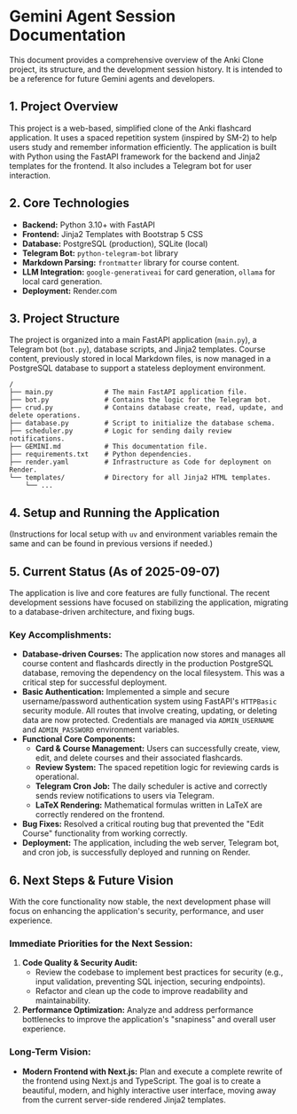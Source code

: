 # Gemini Agent Session Documentation

This document provides a comprehensive overview of the Anki Clone project, its structure, and the development session history. It is intended to be a reference for future Gemini agents and developers.

## 1. Project Overview

This project is a web-based, simplified clone of the Anki flashcard application. It uses a spaced repetition system (inspired by SM-2) to help users study and remember information efficiently. The application is built with Python using the FastAPI framework for the backend and Jinja2 templates for the frontend. It also includes a Telegram bot for user interaction.

## 2. Core Technologies

- **Backend:** Python 3.10+ with FastAPI
- **Frontend:** Jinja2 Templates with Bootstrap 5 CSS
- **Database:** PostgreSQL (production), SQLite (local)
- **Telegram Bot:** `python-telegram-bot` library
- **Markdown Parsing:** `frontmatter` library for course content.
- **LLM Integration:** `google-generativeai` for card generation, `ollama` for local card generation.
- **Deployment:** Render.com

## 3. Project Structure

The project is organized into a main FastAPI application (`main.py`), a Telegram bot (`bot.py`), database scripts, and Jinja2 templates. Course content, previously stored in local Markdown files, is now managed in a PostgreSQL database to support a stateless deployment environment.

```
/
├── main.py             # The main FastAPI application file.
├── bot.py              # Contains the logic for the Telegram bot.
├── crud.py             # Contains database create, read, update, and delete operations.
├── database.py         # Script to initialize the database schema.
├── scheduler.py        # Logic for sending daily review notifications.
├── GEMINI.md           # This documentation file.
├── requirements.txt    # Python dependencies.
├── render.yaml         # Infrastructure as Code for deployment on Render.
└── templates/          # Directory for all Jinja2 HTML templates.
    └── ...
```

## 4. Setup and Running the Application

(Instructions for local setup with `uv` and environment variables remain the same and can be found in previous versions if needed.)

## 5. Current Status (As of 2025-09-07)

The application is live and core features are fully functional. The recent development sessions have focused on stabilizing the application, migrating to a database-driven architecture, and fixing bugs.

### Key Accomplishments:
- **Database-driven Courses:** The application now stores and manages all course content and flashcards directly in the production PostgreSQL database, removing the dependency on the local filesystem. This was a critical step for successful deployment.
- **Basic Authentication:** Implemented a simple and secure username/password authentication system using FastAPI's `HTTPBasic` security module. All routes that involve creating, updating, or deleting data are now protected. Credentials are managed via `ADMIN_USERNAME` and `ADMIN_PASSWORD` environment variables.
- **Functional Core Components:**
    - **Card & Course Management:** Users can successfully create, view, edit, and delete courses and their associated flashcards.
    - **Review System:** The spaced repetition logic for reviewing cards is operational.
    - **Telegram Cron Job:** The daily scheduler is active and correctly sends review notifications to users via Telegram.
    - **LaTeX Rendering:** Mathematical formulas written in LaTeX are correctly rendered on the frontend.
- **Bug Fixes:** Resolved a critical routing bug that prevented the "Edit Course" functionality from working correctly.
- **Deployment:** The application, including the web server, Telegram bot, and cron job, is successfully deployed and running on Render.

## 6. Next Steps & Future Vision

With the core functionality now stable, the next development phase will focus on enhancing the application's security, performance, and user experience.

### Immediate Priorities for the Next Session:
1.  **Code Quality & Security Audit:**
    - Review the codebase to implement best practices for security (e.g., input validation, preventing SQL injection, securing endpoints).
    - Refactor and clean up the code to improve readability and maintainability.
2.  **Performance Optimization:** Analyze and address performance bottlenecks to improve the application's "snapiness" and overall user experience.

### Long-Term Vision:
- **Modern Frontend with Next.js:** Plan and execute a complete rewrite of the frontend using Next.js and TypeScript. The goal is to create a beautiful, modern, and highly interactive user interface, moving away from the current server-side rendered Jinja2 templates.
